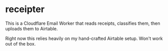# receipter

This is a Cloudflare Email Worker that reads receipts, classifies them, then uploads them to Airtable.

Right now this relies heavily on my hand-crafted Airtable setup. Won't work out of the box.
